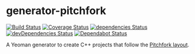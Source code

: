 # generator-pitchfork
[![Build Status](https://travis-ci.com/PolyPik/generator-pitchfork.svg?branch=master)](https://travis-ci.com/PolyPik/generator-pitchfork)
[![Coverage Status](https://coveralls.io/repos/github/PolyPik/generator-pitchfork/badge.svg?branch=master)](https://coveralls.io/github/PolyPik/generator-pitchfork?branch=master)
[![dependencies Status](https://david-dm.org/PolyPik/generator-pitchfork/status.svg)](https://david-dm.org/PolyPik/generator-pitchfork)
[![devDependencies Status](https://david-dm.org/PolyPik/generator-pitchfork/dev-status.svg)](https://david-dm.org/PolyPik/generator-pitchfork?type=dev)
[![Dependabot Status](https://api.dependabot.com/badges/status?host=github&repo=PolyPik/generator-pitchfork)](https://dependabot.com)

A Yeoman generator to create C++ projects that follow the [Pitchfork layout](https://api.csswg.org/bikeshed/?force=1&url=https://raw.githubusercontent.com/vector-of-bool/pitchfork/develop/data/spec.bs).
